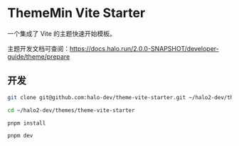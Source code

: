 # ThemeMin Vite Starter

一个集成了 Vite 的主题快速开始模板。

主题开发文档可查阅：<https://docs.halo.run/2.0.0-SNAPSHOT/developer-guide/theme/prepare>

## 开发

```bash
git clone git@github.com:halo-dev/theme-vite-starter.git ~/halo2-dev/themes/theme-vite-starter
```

```bash
cd ~/halo2-dev/themes/theme-vite-starter
```

```bash
pnpm install 
```

```bash
pnpm dev
```
